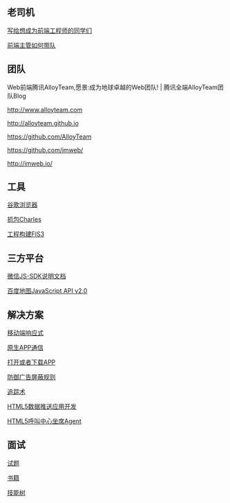 老司机
-------

[写给想成为前端工程师的同学们](other/Old-Driver-Said-0.md)

[前端主管如何带队](other/Old-Driver-Said-1.md)

团队
----

Web前端腾讯AlloyTeam,愿景:成为地球卓越的Web团队! | 腾讯全端AlloyTeam团队Blog

http://www.alloyteam.com

http://alloyteam.github.io

https://github.com/AlloyTeam

https://github.com/imweb/

http://imweb.io/

工具
-------

[谷歌浏览器](other/Chrome.md)

[抓包Charles](other/Charles.md)

[工程构建FIS3](other/Fis3.md)


三方平台
--------

[微信JS-SDK说明文档](other/Wechat.md)

[百度地图JavaScript API v2.0](other/BaiduMap.md)

解决方案
--------

[移动端响应式](other/MobileTerminalScreenAdaptation.md)

[原生APP通信](other/Webview-Javascript-Bridge.md)

[打开或者下载APP](other/DownloadOrOpenApp.md)

[防御广告屏蔽规则]()

[追踪术](other/)

[HTML5数据推送应用开发](other/Data-Push-Apps-with-HTML5-SSE.md)

[HTML5呼叫中心坐席Agent](other/CTI-Agent-HTML5.md)

面试
-----

[试题](interview/InterviewQuestion.md)

[书籍](interview/Book.md)

[技能树](interview/SkillTree.md)

